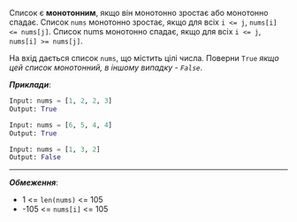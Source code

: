 Список є **монотонним**, якщо він монотонно зростає або монотонно спадає.
Список `nums` монотонно зростає, якщо для всіх `i <= j`, `nums[i] <= nums[j]`. Список nums монотонно спадає, якщо для всіх `i <= j`, `nums[i] >= nums[j]`.

На вхід дається список `nums`, що містить цілі числа. Поверни `True` _якщо цей список монотонний, в іншому випадку - `False`_.

**_Приклади_**:
```python
Input: nums = [1, 2, 2, 3]
Output: True

Input: nums = [6, 5, 4, 4]
Output: True

Input: nums = [1, 3, 2]
Output: False
```
---
**_Обмеження_**:
- 1 <= `len(nums)` <= 105
- -105 <= `nums[i]` <= 105